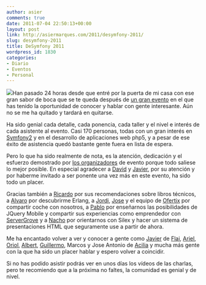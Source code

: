 ```yaml
---
author: asier
comments: true
date: 2011-07-04 22:50:13+00:00
layout: post
link: http://asiermarques.com/2011/desymfony-2011/
slug: desymfony-2011
title: DeSymfony 2011
wordpress_id: 1830
categories:
- Diario
- Eventos
- Personal
---
```


![](http://symfony.com/images/common/logo/logo_symfony_header.png)Han pasado 24 horas desde que entré por la puerta de mi casa con ese gran sabor de boca que se te queda después de [un gran evento](http://www.desymfony.com/) en el que has tenido la oportunidad de conocer y hablar con gente interesante. Aún no se me ha quitado y tardará en quitarse.

Ha sido genial cada detalle, cada ponencia, cada taller y el nivel e interés de cada asistente al evento. Casi 170 personas, todas con un gran interés en [Symfony2](http://symfony.com) y en el desarrollo de aplicaciones web php5, y a pesar de ese éxito de asistencia quedó bastante gente fuera en lista de espera.

Pero lo que ha sido realmente de nota, es la atención, dedicación y el esfuerzo demostrado por [los organizadores](http://desymfony.com/organizadores.php) de evento porque todo saliese lo mejor posible. En especial agradecer a [David](http://www.dcastello.com/) y [Javier](http://javiereguiluz.com/), por su atención y por haberme invitado a ser ponente una vez más en este evento, ha sido todo un placer.

Gracias también a [Ricardo](http://www.desymfony.com/) por sus recomendaciones sobre libros técnicos, a [Alvaro](http://videlalvaro.github.com/) por descubrirme Erlang, a [Jordi](http://twitter.com/#!/jordillonch), [Jose](http://twitter.com/#!/ginsentao) y el equipo de [Ofertix](http://www.ofertix.com) por compartir coche con nosotros, a [Pablo](http://pablogodel.com/) por enseñarnos las posibilidades de JQuery Mobile y compartir sus experiencias como emprendedor con [ServerGrove](http://servergrove.com) y a [Nacho](http://www.nacho-martin.com/) por orientarnos con Silex y hacer un sistema de presentaciones HTML que seguramente use a partir de ahora.

Me ha encantado volver a ver y conocer a gente como [Javier](http://www.loalf.com/) de [Flai](http://www.flai.es/), [Ariel](http://www.ferrandini.com/), [Oriol](http://oriolrius.cat/blog/), [Albert](http://sftuts.com/), [Guillermo](http://twitter.com/#!/pasku1), Marcos y Jose Antonio de [Acilia](http://acilia.es) y mucha más gente con la que ha sido un placer hablar y espero volver a coincidir.

Si no has podido asistir podrás ver en unos días los vídeos de las charlas, pero te recomiendo que a la próxima no faltes, la comunidad es genial y de nivel.
